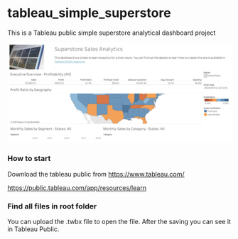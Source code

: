 # tableau_simple_superstore

This is a Tableau public simple superstore analytical dashboard project

![Dashboard](Executive%20Overview.png?raw=true "Simple Store")

### How to start

Download the tableau public from https://www.tableau.com/

https://public.tableau.com/app/resources/learn


### Find all files in root folder 

You can upload the .twbx file to open the file. After the saving you can see it in Tableau Public. 

 

